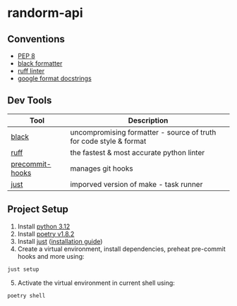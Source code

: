 # randorm-api

## Conventions
- [PEP 8](https://www.python.org/dev/peps/pep-0008/)
- [black formatter](https://black.readthedocs.io/en/stable/)
- [ruff linter](https://github.com/charliermarsh/ruff)  
- [google format docstrings](https://sphinxcontrib-napoleon.readthedocs.io/en/latest/example_google.html)

## Dev Tools 

|Tool|Description|
|---|---|
|[black](https://black.readthedocs.io/en/stable/)|uncompromising formatter - source of truth for code style & format|
|[ruff](https://github.com/charliermarsh/ruff)|the fastest & most accurate python linter|
|[precommit-hooks](https://pre-commit.com/)|manages git hooks|
|[just](https://github.com/casey/just#recipe-parameters)|imporved version of make - task runner|

## Project Setup

1. Install [python 3.12](https://www.python.org/downloads/)
2. Install [poetry v1.8.2](https://python-poetry.org/docs/#installation)
3. Install [just](https://github.com/casey/just) ([installation guide](https://github.com/casey/just?tab=readme-ov-file#installation))
4. Create a virtual environment, install dependencies, preheat pre-commit hooks and more using:
```bash
just setup
```
5. Activate the virtual environment in current shell using:
```bash
poetry shell
```
